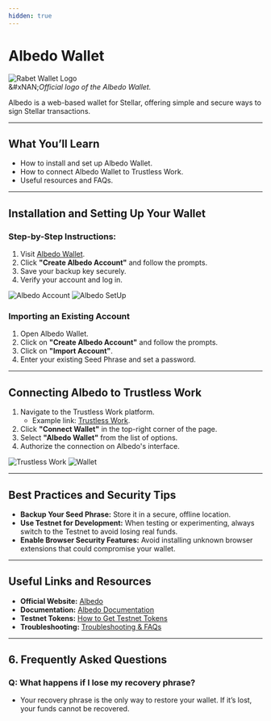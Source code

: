 ```yaml
---
hidden: true
---
```


# Albedo Wallet

![Rabet Wallet Logo](../../../developer-resources/stellar-wallets/images/albedo-logo.png)\
&#xNAN;_&#x4F;fficial logo of the Albedo Wallet._

Albedo is a web-based wallet for Stellar, offering simple and secure ways to sign Stellar transactions.

***

## **What You’ll Learn**

* How to install and set up Albedo Wallet.
* How to connect Albedo Wallet to Trustless Work.
* Useful resources and FAQs.

***

## **Installation and Setting Up Your Wallet**

### **Step-by-Step Instructions:**

1. Visit [Albedo Wallet](https://albedo.link/).
2. Click **"Create Albedo Account"** and follow the prompts.
3. Save your backup key securely.
4. Verify your account and log in.

![Albedo Account](../../../developer-resources/stellar-wallets/images/albedo-account.png) ![Albedo SetUp](../../../developer-resources/stellar-wallets/images/albedo-setup.png)

### **Importing an Existing Account**

1. Open Albedo Wallet.
2. Click on **"Create Albedo Account"** and follow the prompts.
3. Click on **"Import Account"**.
4. Enter your existing Seed Phrase and set a password.

***

## **Connecting Albedo to Trustless Work**

1. Navigate to the Trustless Work platform.
   * Example link: [Trustless Work](https://dapp.trustlesswork.com/).
2. Click **"Connect Wallet"** in the top-right corner of the page.
3. Select **"Albedo Wallet"** from the list of options.
4. Authorize the connection on Albedo's interface.

![Trustless Work](../../../developer-resources/stellar-wallets/images/trustless-work.png) ![Wallet](../../../developer-resources/stellar-wallets/images/wallet-select.png)

***

## **Best Practices and Security Tips**

* **Backup Your Seed Phrase:** Store it in a secure, offline location.
* **Use Testnet for Development:** When testing or experimenting, always switch to the Testnet to avoid losing real funds.
* **Enable Browser Security Features:** Avoid installing unknown browser extensions that could compromise your wallet.

***

## **Useful Links and Resources**

* **Official Website:** [Albedo](https://albedo.link/)
* **Documentation:** [Albedo Documentation](https://albedo.link/docs)
* **Testnet Tokens:** [How to Get Testnet Tokens](../testnet-tokens.md)
* **Troubleshooting:** [Troubleshooting & FAQs](troubleshooting.md)

***

## **6. Frequently Asked Questions**

### **Q: What happens if I lose my recovery phrase?**

* Your recovery phrase is the only way to restore your wallet. If it’s lost, your funds cannot be recovered.
